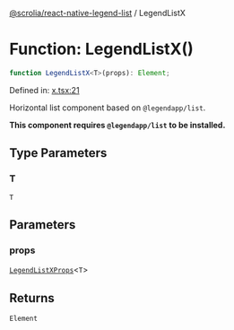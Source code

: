 [@scrolia/react-native-legend-list](../README.md) / LegendListX

# Function: LegendListX()

```ts
function LegendListX<T>(props): Element;
```

Defined in: [x.tsx:21](https://github.com/scrolia/react-native/blob/1fb46d4d308667f54f560e30294f1e8f8e5e5b84/packages/react-native-legend-list/src/x.tsx#L21)

Horizontal list component based on `@legendapp/list`.

**This component requires `@legendapp/list` to be installed.**

## Type Parameters

### T

`T`

## Parameters

### props

[`LegendListXProps`](../type-aliases/LegendListXProps.md)\<`T`\>

## Returns

`Element`
